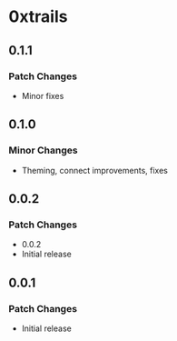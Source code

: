 # 0xtrails

## 0.1.1

### Patch Changes

- Minor fixes

## 0.1.0

### Minor Changes

- Theming, connect improvements, fixes

## 0.0.2

### Patch Changes

- 0.0.2
- Initial release

## 0.0.1

### Patch Changes

- Initial release
